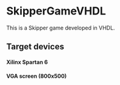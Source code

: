 # SkipperGameVHDL
This is a Skipper game developed in VHDL.

## Target devices
#### Xilinx Spartan 6
#### VGA screen (800x500)
